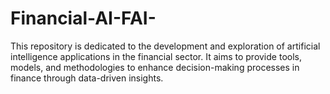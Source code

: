 # Financial-AI-FAI-
This repository is dedicated to the development and exploration of artificial intelligence applications in the financial sector. It aims to provide tools, models, and methodologies to enhance decision-making processes in finance through data-driven insights.
